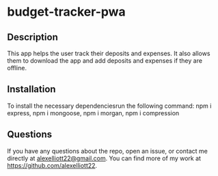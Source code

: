 # budget-tracker-pwa

  ## Description
  This app helps the user track their deposits and expenses. It also allows them to download the app and add deposits and expenses if they are offline.



  ## Installation

  To install the necessary dependenciesrun the following command:
  npm i express, npm i mongoose, npm i morgan, npm i compression


  ## Questions 
  If you have any questions about the repo, open an issue, or contact me directly at <alexelliott22@gmail.com>. You can find more of my work at <https://github.com/alexelliott22>.